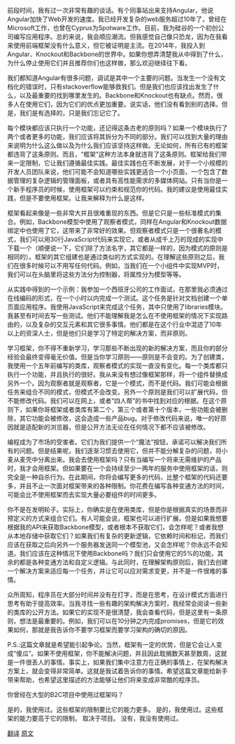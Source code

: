 前段时间，我有过一次非常有趣的谈话。有个同事站出来支持Angular，他说Angular加快了Web开发的速度。我已经开发复杂的web服务超过10年了，曾经在Microsoft工作，也曾在Cyprus为Spotware工作。目前，我为硅谷的一个初创公司编写应用程序。总的来说，我会顺应潮流。但我感觉自己像只恐龙，因为在我看来使用前端框架没有什么意义，但它被证明是主流。在2014年，我投入到Angular、Knockout和Backbone的世界中。如果你想弄清楚我从中得到了什么，为什么停止使用它们并且推荐你们也这样做，那么欢迎继续往下看。

我们都知道Angular有很多问题，调试是其中一个主要的问题。当发生一个没有文档化的错误时，只有stackoverflow能够救我们。但是我们也应该找出发生了什么，以及最重要的找到哪里发生的。Backbone和Knockout也有缺点。然而，很多人在使用它们，因为它们的优点更加重要。说实话，他们没有看到别的选择。但是，我们是有选择的，只是我们忘记它了。

每个模块都应该只执行一个功能，还记得这条古老的原则吗？如果一个模块执行了两个或者更多的功能，我们应该将其拆分为不同的部分。我们可以找到大量的理由来说明为什么这么做以及为什么我们应该坚持这样做。无论如何，所有已有的框架都违背了这条原则。而且，“框架”这种方法本身就违背了这条原则。框架给我们带来一定限制，它让我们遵循最佳实践。最佳实践也在不断发展，对于一个小规模的开发人员团队来说，他们可能不会知道哪些实践更适合一个小页面，一个包含了数据管理的复杂逻辑的管理面板，或者具有高性能需求的多媒体网站。只有当你是一个新手程序员的时候，使用框架可以约束和规范你的代码。我的建议是使用最佳实践，但是不要使用框架。让我来解释为什么是这样。

框架看起来像是一些非常大并且很难重现的东西。但是它只是一些标准模式的集合。例如，Backbone模型中使用了观察者模式，同样在Angular和Knockout数据绑定中也使用了它，这带来了非常好的效果。但观察者模式只是一个很著名的模式，我们可以用30行JavaScript代码来实现它，或者从成千上万的现成的实现中下载一个（顺便说一下，它们除了方法名字，其它都是一样的，因为模式的原则是相同的）。框架的其它组建也是通过类似的方式实现的。在理解这些原则之后，我们在很多时候可以不用写任何代码。例如，当我们在一个小组件中实现MVP时，我们可以在头脑里将这些方法分为控制器，将属性分为模型等等。

从实践中得到的一个示例：我参加一个西班牙公司的工作面试，在那里我必须通过在线编码的形式，在一个小时以内完成一个测试。这个任务是针对文档创建一个单页面应用程序。我使用JavaScript来完成这个任务，其中只使用了libraries模块。我甚至有时间去写一些测试。他们不能理解我是怎么在不使用框架的情况下实现路由的，以及复杂的交互元素和其它很多事情。他们都是在这个行业中混迹了10年以上的资深人士，但是他们只是学习了特定的解决方案，而非原则。

学习框架，你不得不重新学习，学习那些不断出现的新的解决方案，而且你的部分经验会最终变得毫无价值。但是当你学习原则——原则是不会变的。为了创建类，我使用一个五年前编写的类库，观察者模式的实现一直没有变化。每一个类库都只执行一个功能，并且执行的很好。我从来没有想过像框架那样，将一个组件替换成另外一个。因为观察者就是观察者，它是一个模式，而不是代码。我们可能会根据任务来组合不同的模式，但模式不会改变。另外一个原则是我们可以扩展代码，但不能修改代码。我们可以在网上，或者“四人帮”的书中找到对应的根据。在这个原则下，如果你哥框架或者类库有第二个，第三个或者第十个版本，一些功能会被删除，其它功能会被修改，这会造成一些产品bug。对于修改代码来说，唯一的好原因就是适配新的浏览器，但是公开方法无论在任何情况下都不应该被修改。

编程成为了市场的受害者。它们为我们提供一个“魔法”按钮，承诺可以解决我们所有的问题。但是结果呢，我们逐渐习惯去使用它，但并不能分解复杂的问题，将小麦从麦壳中分离出来。我会去使用框架吗？只有当编写一个将来无需维护的产品时，我才会用框架。但如果要在一个会持续至少一两年的服务中使用框架的话，则完全是一种自杀行为。在此期间，你将会编写更多的代码，比整个框架的代码还要多，并且不止一次面对框架带来的各种限制。你花费在编写各种变通方法的时间，可能会比不使用框架而去实现大量必要组件的时间更多。

你不是在发明轮子。实际上，你确实是在使用类库，但是你是根据真实的场景而非预定义的方式来组合它们。有人可能会说，框架也可以进行扩展。但是如果我想要根据我的API来获取Backbone模型，或者根本不获取它们，会怎样呢？或者我想从本地存储中获取它们？如果我们有复杂的更新逻辑，它依赖时间和标记，而我们应该在获取之后向另外一个服务器发送同一个模型池，又会怎样呢？你永远不会知道。我们应该在这种情况下使用Backbone吗？我们只会使用它的5%的功能，其余的都是各种变通方法和自定义逻辑。与此同时，在理解架构原则后，我们去创建一个解决方案来适应每一个任务，并让它可以应对需求变更，并不是一件很难的事情。

众所周知，程序员在大部分时间并没有在打字，而是在思考，在设计模式方面进行思考有助于提高效率。当我寻找一些有趣的架构解决方案时，我经常会阅读一些新的类库的公开方法。如果它的实现不是很清楚，我会查看代码，但是这里有一条原则，想法是最重要的。例如，我们可以在10分钟之内完成promises，但是它的效果如何，那就是我告诉你不要学习框架而要学习架构的确切的原因。

P.S.:这篇文章就是希望能引起争论。当然，框架有一定的优势，但是它会让人变成“傻瓜”。如果不使用框架，你不能解决问题，并且因此耽搁数天甚至数周，这就是一件很丢人的事情。事实上，如果我们集中注意力在正确的事情上，在架构解决方案上，就会变得非常简单。这就是我试着告诉你的事情。希望这篇文章能给新手带来帮助，也希望这里描述的方法能够让他们将来变成非常酷的程序员。

你曾经在大型的B2C项目中使用过框架吗？

是的，我使用过。这些框架的限制要比它的能力更多。
是的，我使用过。这些框架的能力要高于它的限制。
取决于项目。
没有，我没有使用过。

[翻译](http://blog.jobbole.com/97897/)
[原文](http://kukuruku.co/hub/programming/do-not-learn-frameworks-learn-the-architecture)

